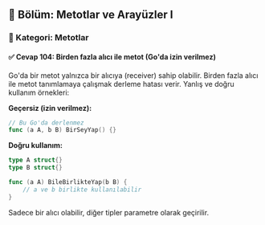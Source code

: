 ## 📘 Bölüm: Metotlar ve Arayüzler I  
### 🔹 Kategori: Metotlar  
#### ✅ Cevap 104: Birden fazla alıcı ile metot (Go'da izin verilmez)

Go'da bir metot yalnızca bir alıcıya (receiver) sahip olabilir. Birden fazla alıcı ile metot tanımlamaya çalışmak derleme hatası verir. Yanlış ve doğru kullanım örnekleri:

**Geçersiz (izin verilmez):**
```go
// Bu Go'da derlenmez
func (a A, b B) BirSeyYap() {}
```

**Doğru kullanım:**
```go
type A struct{}
type B struct{}

func (a A) BileBirlikteYap(b B) {
    // a ve b birlikte kullanılabilir
}
```

Sadece bir alıcı olabilir, diğer tipler parametre olarak geçirilir.
